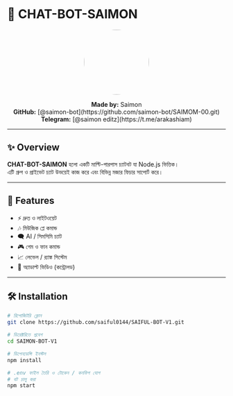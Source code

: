 # 🤖 CHAT-BOT-SAIMON

<p align="center">
  <img src="https://drive.google.com/file/d/1h0wO7iDe_srwPJSAZF3mLM5zalvcIuNq/view?usp=drivesdk" width="150" height="150" style="border-radius:50%;">
</p>

<p align="center">
  <strong>Made by:</strong> Saimon<br>
  <strong>GitHub:</strong> [@saimon-bot](https://github.com/saimon-bot/SAIMOM-00.git)<br>
  <strong>Telegram:</strong> [@saimon editz](https://t.me/arakashiam)
</p>

---

## ✨ Overview
**CHAT-BOT-SAIMON** হলো একটি মাল্টি-পারপাস চ্যাটবট যা Node.js ভিত্তিক।  
এটি গ্রুপ ও প্রাইভেট চ্যাট উভয়েই কাজ করে এবং বিভিন্ন মজার ফিচার সাপোর্ট করে।

---

## 🚀 Features

- ⚡ দ্রুত ও লাইটওয়েট  
- 🎶 মিউজিক প্লে কমান্ড  
- 🗨️ AI / সিমসিমি চ্যাট  
- 🎮 গেম ও ফান কমান্ড  
- 📈 লেভেল / র‍্যাঙ্ক সিস্টেম  
- 🔞 অ্যাডাল্ট ভিডিও (কন্ট্রোলড)  

---

## 🛠 Installation

```bash
# রিপোজিটরি ক্লোন
git clone https://github.com/saiful0144/SAIFUL-BOT-V1.git

# ডিরেক্টরিতে প্রবেশ
cd SAIMON-BOT-V1

# ডিপেনডেন্সি ইনস্টল
npm install

# .env ফাইল তৈরি ও টোকেন / কনফিগ যোগ
# বট চালু করা
npm start
